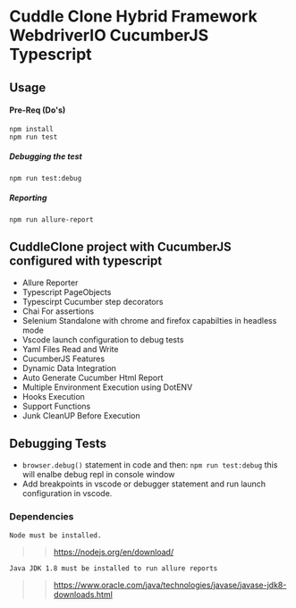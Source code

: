 # Cuddle Clone Hybrid Framework WebdriverIO CucumberJS Typescript

## Usage
#### Pre-Req (Do's)
    npm install
    npm run test
##### Debugging the test
    
    npm run test:debug
##### Reporting    
    npm run allure-report

## CuddleClone project with CucumberJS configured with typescript

-   Allure Reporter
-   Typescript PageObjects
-   Typescirpt Cucumber step decorators
-   Chai For assertions
-   Selenium Standalone with chrome and firefox capabilties in headless mode
-   Vscode launch configuration to debug tests
-   Yaml Files Read and Write
-   CucumberJS Features
-   Dynamic Data Integration
-   Auto Generate Cucumber Html Report
-   Multiple Environment Execution using DotENV
-   Hooks Execution
-   Support Functions
-   Junk CleanUP Before Execution 

## Debugging Tests

-   `browser.debug()` statement in code and then: `npm run test:debug` this will enalbe debug repl in console window
-   Add breakpoints in vscode or debugger statement and run launch configuration in vscode.

### Dependencies

    Node must be installed.

>>https://nodejs.org/en/download/

    Java JDK 1.8 must be installed to run allure reports
>>https://www.oracle.com/java/technologies/javase/javase-jdk8-downloads.html